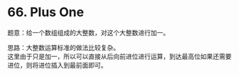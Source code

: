 # 66. Plus One  


题意：给一个数组组成的大整数，对这个大整数进行加一。  


思路：大整数运算标准的做法比较复杂。  
这里由于只是加一，所以可以直接从后向前进位进行运算，到达最高位如果还需要进位，则将进位插入到最前面即可。  


